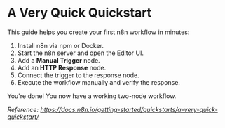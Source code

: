 # A Very Quick Quickstart

This guide helps you create your first n8n workflow in minutes:

1. Install n8n via npm or Docker.
2. Start the n8n server and open the Editor UI.
3. Add a **Manual Trigger** node.
4. Add an **HTTP Response** node.
5. Connect the trigger to the response node.
6. Execute the workflow manually and verify the response.

You're done! You now have a working two-node workflow.

_Reference: https://docs.n8n.io/getting-started/quickstarts/a-very-quick-quickstart/_ 